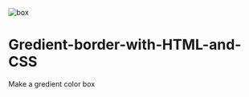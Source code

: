 ![box](https://user-images.githubusercontent.com/111577682/190644152-73f1c88e-03cc-4352-a5e1-11068ce89b53.png)

# Gredient-border-with-HTML-and-CSS
  Make a gredient color box  
